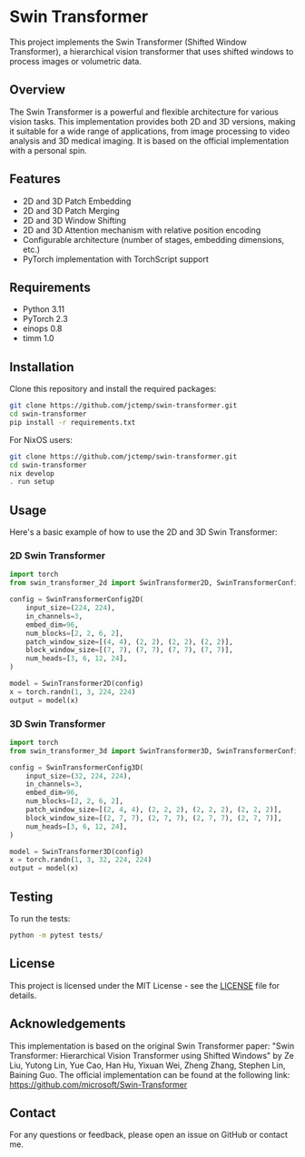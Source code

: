 # Swin Transformer

This project implements the Swin Transformer (Shifted Window Transformer), a hierarchical vision transformer that uses shifted windows to process images or volumetric data.

## Overview

The Swin Transformer is a powerful and flexible architecture for various vision tasks. This implementation provides both 2D and 3D versions, making it suitable for a wide range of applications, from image processing to video analysis and 3D medical imaging. It is based on the official implementation with a personal spin.

## Features

- 2D and 3D Patch Embedding
- 2D and 3D Patch Merging
- 2D and 3D Window Shifting
- 2D and 3D Attention mechanism with relative position encoding
- Configurable architecture (number of stages, embedding dimensions, etc.)
- PyTorch implementation with TorchScript support

## Requirements

- Python 3.11
- PyTorch 2.3
- einops 0.8
- timm 1.0

## Installation

Clone this repository and install the required packages:

```bash
git clone https://github.com/jctemp/swin-transformer.git
cd swin-transformer
pip install -r requirements.txt
```

For NixOS users:

```bash
git clone https://github.com/jctemp/swin-transformer.git
cd swin-transformer
nix develop
. run setup
```

## Usage

Here's a basic example of how to use the 2D and 3D Swin Transformer:

### 2D Swin Transformer

```python
import torch
from swin_transformer_2d import SwinTransformer2D, SwinTransformerConfig2D

config = SwinTransformerConfig2D(
    input_size=(224, 224),
    in_channels=3,
    embed_dim=96,
    num_blocks=[2, 2, 6, 2],
    patch_window_size=[(4, 4), (2, 2), (2, 2), (2, 2)],
    block_window_size=[(7, 7), (7, 7), (7, 7), (7, 7)],
    num_heads=[3, 6, 12, 24],
)

model = SwinTransformer2D(config)
x = torch.randn(1, 3, 224, 224)
output = model(x)
```

### 3D Swin Transformer

```python
import torch
from swin_transformer_3d import SwinTransformer3D, SwinTransformerConfig3D

config = SwinTransformerConfig3D(
    input_size=(32, 224, 224),
    in_channels=3,
    embed_dim=96,
    num_blocks=[2, 2, 6, 2],
    patch_window_size=[(2, 4, 4), (2, 2, 2), (2, 2, 2), (2, 2, 2)],
    block_window_size=[(2, 7, 7), (2, 7, 7), (2, 7, 7), (2, 7, 7)],
    num_heads=[3, 6, 12, 24],
)

model = SwinTransformer3D(config)
x = torch.randn(1, 3, 32, 224, 224)
output = model(x)
```

## Testing

To run the tests:

```bash
python -m pytest tests/
```

## License

This project is licensed under the MIT License - see the [LICENSE](LICENSE) file for details.

## Acknowledgements

This implementation is based on the original Swin Transformer paper:
"Swin Transformer: Hierarchical Vision Transformer using Shifted Windows" by Ze Liu, Yutong Lin, Yue Cao, Han Hu, Yixuan Wei, Zheng Zhang, Stephen Lin, Baining Guo.
The official implementation can be found at the following link: https://github.com/microsoft/Swin-Transformer

## Contact

For any questions or feedback, please open an issue on GitHub or contact me.
